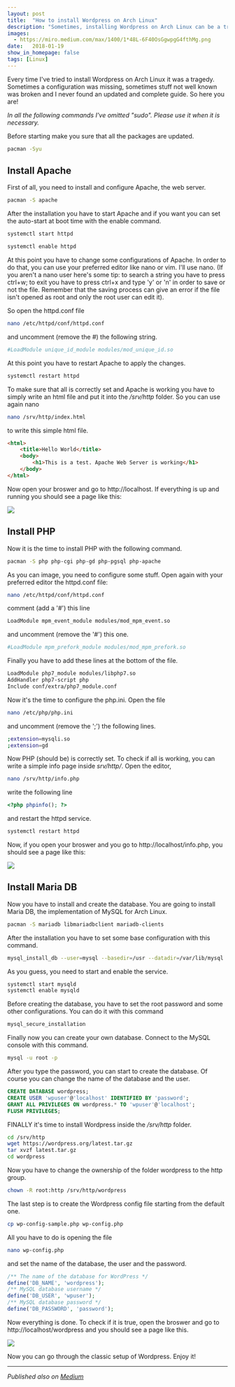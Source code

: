 ```yaml
---
layout: post
title:  "How to install Wordpress on Arch Linux"
description: "Sometimes, installing Wordpress on Arch Linux can be a tragedy. In this tutorial we are going to see all the steps to make everything work!"
images:
  - https://miro.medium.com/max/1400/1*48L-6F40OsGgwpgG4fthMg.png
date:   2018-01-19
show_in_homepage: false
tags: [Linux]
---
```


Every time I've tried to install Wordpress on Arch Linux it was a tragedy. Sometimes a configuration was missing, sometimes stuff not well known was broken and I never found an updated and complete guide. So here you are!

*In all the following commands I've omitted "sudo". Please use it when it is necessary.*

Before starting make you sure that all the packages are updated.

```bash
pacman -Syu
```

## Install Apache

First of all, you need to install and configure Apache, the web server.

```bash
pacman -S apache
```

After the installation you have to start Apache and if you want you can set the auto-start at boot time with the enable command.

```bash
systemctl start httpd

systemctl enable httpd
```

At this point you have to change some configurations of Apache. In order to do that, you can use your preferred editor like nano or vim. I'll use nano. (If you aren't a nano user here's some tip: to search a string you have to press ctrl+w; to exit you have to press ctrl+x and type 'y' or 'n' in order to save or not the file. Remember that the saving process can give an error if the file isn't opened as root and only the root user can edit it).

So open the httpd.conf file

```bash
nano /etc/httpd/conf/httpd.conf
```
and uncomment (remove the #) the following string.

```bash
#LoadModule unique_id_module modules/mod_unique_id.so
```

At this point you have to restart Apache to apply the changes.
```bash
systemctl restart httpd
```

To make sure that all is correctly set and Apache is working you have to simply write an html file and put it into the */srv/http* folder. So you can use again nano

```bash
nano /srv/http/index.html
```

to write this simple html file.

```html
<html>
    <title>Hello World</title>
    <body>
        <h1>This is a test. Apache Web Server is working</h1>
    </body>
</html>
```

Now open your broswer and go to http://localhost. If everything is up and running you should see a page like this:

![](https://miro.medium.com/max/1400/1*sxXRqUpBd_kwVPkkeOw5Ug.jpeg)

## Install PHP

Now it is the time to install PHP with the following command.

```bash
pacman -S php php-cgi php-gd php-pgsql php-apache
```

As you can image, you need to configure some stuff. Open again with your preferred editor the httpd.conf file:

```bash
nano /etc/httpd/conf/httpd.conf
```

comment (add a '#') this line

```bash
LoadModule mpm_event_module modules/mod_mpm_event.so
```

and uncomment (remove the '#') this one.

```bash
#LoadModule mpm_prefork_module modules/mod_mpm_prefork.so
```

Finally you have to add these lines at the bottom of the file.

```bash
LoadModule php7_module modules/libphp7.so
AddHandler php7-script php
Include conf/extra/php7_module.conf
```

Now it's the time to configure the php.ini. Open the file

```bash
nano /etc/php/php.ini
```

and uncomment (remove the ';') the following lines.

```bash
;extension=mysqli.so
;extension=gd
```

Now PHP (should be) is correctly set. To check if all is working, you can write a simple info page inside *srv/http/*. Open the editor,

```bash
nano /srv/http/info.php
```

write the following line

```php
<?php phpinfo(); ?>
```

and restart the httpd service.

```bash
systemctl restart httpd
```

Now, if you open your broswer and you go to http://localhost/info.php, you should see a page like this:

![](https://miro.medium.com/max/1400/1*_DP9dGtvELzAtjYG8zbcTA.jpeg)

## Install Maria DB

Now you have to install and create the database. You are going to install Maria DB, the implementation of MySQL for Arch Linux.

```bash
pacman -S mariadb libmariadbclient mariadb-clients
```

After the installation you have to set some base configuration with this command.

```bash
mysql_install_db --user=mysql --basedir=/usr --datadir=/var/lib/mysql
```

As you guess, you need to start and enable the service.

```bash
systemctl start mysqld
systemctl enable mysqld
```

Before creating the database, you have to set the root password and some other configurations. You can do it with this command

```bash
mysql_secure_installation
```

Finally now you can create your own database. Connect to the MySQL console with this command.

```bash
mysql -u root -p
```

After you type the password, you can start to create the database. Of course you can change the name of the database and the user.

```sql
CREATE DATABASE wordpress;
CREATE USER 'wpuser'@'localhost' IDENTIFIED BY 'password';
GRANT ALL PRIVILEGES ON wordpress.* TO 'wpuser'@'localhost';
FLUSH PRIVILEGES;
```

FINALLY it's time to install Wordpress inside the */srv/http* folder.

```bash
cd /srv/http
wget https://wordpress.org/latest.tar.gz
tar xvzf latest.tar.gz
cd wordpress
```

Now you have to change the ownership of the folder wordpress to the http group.

```bash
chown -R root:http /srv/http/wordpress
```

The last step is to create the Wordpress config file starting from the default one.

```bash
cp wp-config-sample.php wp-config.php
```

All you have to do is opening the file

```bash
nano wp-config.php
```

and set the name of the database, the user and the password.

```php
/** The name of the database for WordPress */
define('DB_NAME', 'wordpress');
/** MySQL database username */
define('DB_USER', 'wpuser');
/** MySQL database password */
define('DB_PASSWORD', 'password');
```

Now everything is done. To check if it is true, open the broswer and go to http://localhost/wordpress and you should see a page like this.

![](https://miro.medium.com/max/1400/1*MoTz_MX-uKlmjykrLRA1hA.jpeg)

Now you can go through the classic setup of Wordpress. Enjoy it!

----

*Published also on [Medium](https://medium.com/@marcogomiero/how-to-install-wordpress-on-arch-linux-23db216fd0a7)*
